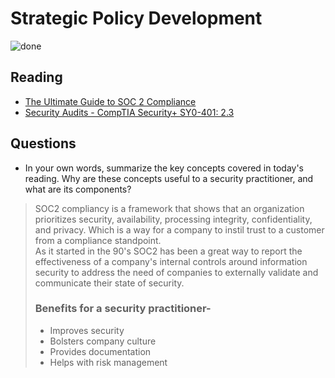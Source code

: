 # Strategic Policy Development

![done](https://external-content.duckduckgo.com/iu/?u=https%3A%2F%2Ftse1.mm.bing.net%2Fth%3Fid%3DOIP.Jnj_zGU8g256e87VWnG_NgHaFj%26pid%3DApi&f=1)

## Reading

- [The Ultimate Guide to SOC 2 Compliance](https://www.blissfully.com/guides/soc-2-compliance/)
- [Security Audits - CompTIA Security+ SY0-401: 2.3](https://www.youtube.com/watch?v=FrzpyLZYKxo&ab_channel=ProfessorMesser)


## Questions
- In your own words, summarize the key concepts covered in today's reading. Why are these concepts useful to a security practitioner, and what are its components?<br>
>SOC2 compliancy is a framework that shows that an organization prioritizes security, availability, processing integrity, confidentiality, and privacy. Which is a way for a company to instil trust to a customer from a compliance standpoint. <br>
As it started in the 90's SOC2 has been a great way to report the effectiveness of a company's internal controls around information security to address the need of companies to externally validate and communicate their state of security.<br>
>### Benefits for a security practitioner-<br>
>- Improves security
>- Bolsters company culture
>- Provides documentation
>- Helps with risk management<br>
>

